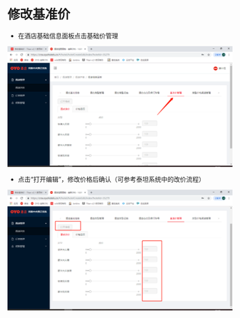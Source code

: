 # 修改基准价

* 在酒店基础信息面板点击基础价管理

![](../../../../.gitbook/assets/image%20%28174%29.png)

* 点击“打开编辑”，修改价格后确认（可参考泰坦系统中的改价流程）

![](../../../../.gitbook/assets/image%20%28253%29.png)

